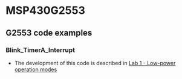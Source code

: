 # MSP430G2553

## G2553 code examples

### Blink_TimerA_Interrupt

- The development of this code is described in [Lab 1 - Low-power operation modes](labs/Lab1-ModosFuncionamentoLPM.pdf)
